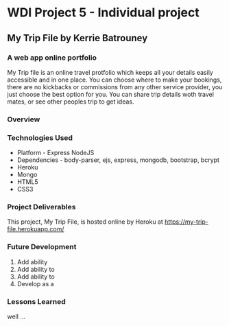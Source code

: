 # WDI Project 5 - Individual project
## My Trip File by Kerrie Batrouney

### A web app online portfolio
My Trip file is an online travel protfolio which keeps all your details easily accessible and in one place. You can choose where to make your bookings, there are no kickbacks or commissions from any other service provider, you just choose the best option for you. You can share trip details woth travel mates, or see other peoples trip to get ideas.

### Overview

### Technologies Used
* Platform - Express NodeJS
* Dependencies - body-parser, ejs, express, mongodb, bootstrap, bcrypt
* Heroku
* Mongo
* HTML5
* CSS3

### Project Deliverables

This project, My Trip File, is hosted online by Heroku at https://my-trip-file.herokuapp.com/


### Future Development

1. Add ability
2. Add ability to
3. Add ability to
4. Develop as a



### Lessons Learned

well ...
